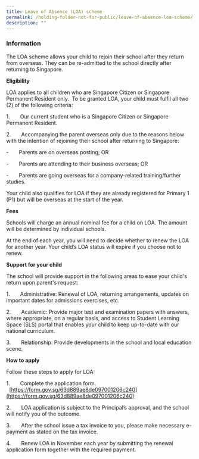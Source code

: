 ```yaml
---
title: Leave of Absence (LOA) scheme
permalink: /holding-folder-not-for-public/leave-of-absence-loa-scheme/
description: ""
---
```

### **Information**
The LOA scheme allows your child to rejoin their school after they return from overseas. They can be re-admitted to the school directly after returning to Singapore.

**Eligibility**

LOA applies to all children who are Singapore Citizen or Singapore Permanent Resident only.  To be granted LOA, your child must fulfil all two (2) of the following criteria:

1.       Our current student who is a Singapore Citizen or Singapore Permanent Resident.

2.       Accompanying the parent overseas only due to the reasons below with the intention of rejoining their school after returning to Singapore:

-       Parents are on overseas posting; OR

-       Parents are attending to their business overseas; OR

-       Parents are going overseas for a company-related training/further studies.

Your child also qualifies for LOA if they are already registered for Primary 1 (P1) but will be overseas at the start of the year.

**Fees**

Schools will charge an annual nominal fee for a child on LOA. The amount will be determined by individual schools.

At the end of each year, you will need to decide whether to renew the LOA for another year. Your child’s LOA status will expire if you choose not to renew.

**Support for your child**

The school will provide support in the following areas to ease your child's return upon parent's request:

1.       Administrative: Renewal of LOA, returning arrangements, updates on important dates for admissions exercises, etc.

2.       Academic: Provide major test and examination papers with answers, where appropriate, on a regular basis, and access to Student Learning Space (SLS) portal that enables your child to keep up-to-date with our national curriculum.

3.       Relationship: Provide developments in the school and local education scene.

**How to apply**

Follow these steps to apply for LOA:

1.       Complete the application form.    [https://form.gov.sg/63d889ae8de097001206c240](https://form.gov.sg/63d889ae8de097001206c240)  
  

2.       LOA application is subject to the Principal’s approval, and the school will notify you of the outcome.    
  

3.       After the school issue a tax invoice to you, please make necessary e-payment as stated on the tax invoice.  
  

4.       Renew LOA in November each year by submitting the renewal application form together with the required payment.